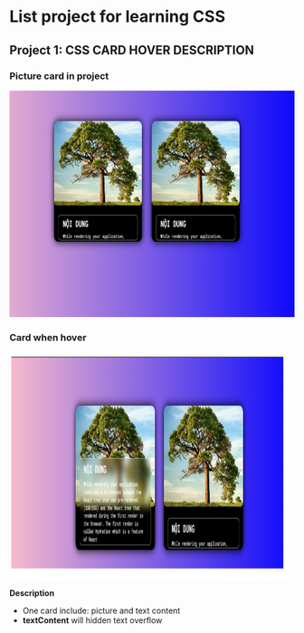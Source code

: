 # List project for learning CSS

## Project 1: CSS CARD HOVER DESCRIPTION
### Picture card in project
<img src = "Picture/CardHover.PNG" width ="800" height = "400" />

### Card when hover
<img src = "Picture/hoverCard.PNG" width ="800" height = "400" />

**Description**
- One card include: picture and text content
- **textContent** will hidden text overflow
